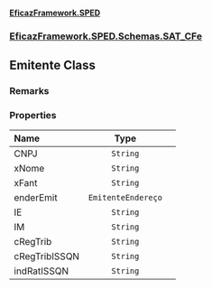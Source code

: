 #### [EficazFramework.SPED](EficazFrameworkSPED.md 'EficazFramework SPED')
### [EficazFramework.SPED.Schemas.SAT_CFe](EficazFramework.SPED.Schemas.SAT_CFe.md 'EficazFramework.SPED.Schemas.SAT_CFe')

## Emitente Class

### Remarks
### Properties

| Name | Type | |
| :--- | :---: | :--- |
| CNPJ | `String` |  |
| xNome | `String` |  |
| xFant | `String` |  |
| enderEmit | `EmitenteEndereço` |  |
| IE | `String` |  |
| IM | `String` |  |
| cRegTrib | `String` |  |
| cRegTribISSQN | `String` |  |
| indRatISSQN | `String` |  |

